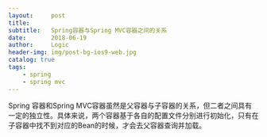 ```yaml
---
layout:     post
title:      
subtitle:   Spring容器与Spring MVC容器之间的关系
date:       2018-06-19
author:     Logic
header-img: img/post-bg-ios9-web.jpg
catalog: true
tags:
    - spring
    - spring mvc
---
```


Spring 容器和Spring MVC容器虽然是父容器与子容器的关系，但二者之间具有一定的独立性。具体来说，两个容器基于各自的配置文件分别进行初始化，只有在子容器中找不到对应的Bean的时候，才会去父容器查询并加载。